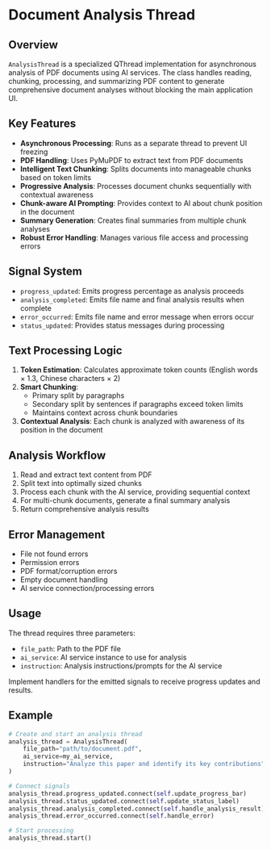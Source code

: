 # Document Analysis Thread

## Overview
`AnalysisThread` is a specialized QThread implementation for asynchronous analysis of PDF documents using AI services. The class handles reading, chunking, processing, and summarizing PDF content to generate comprehensive document analyses without blocking the main application UI.

## Key Features
- **Asynchronous Processing**: Runs as a separate thread to prevent UI freezing
- **PDF Handling**: Uses PyMuPDF to extract text from PDF documents
- **Intelligent Text Chunking**: Splits documents into manageable chunks based on token limits
- **Progressive Analysis**: Processes document chunks sequentially with contextual awareness
- **Chunk-aware AI Prompting**: Provides context to AI about chunk position in the document
- **Summary Generation**: Creates final summaries from multiple chunk analyses
- **Robust Error Handling**: Manages various file access and processing errors

## Signal System
- `progress_updated`: Emits progress percentage as analysis proceeds
- `analysis_completed`: Emits file name and final analysis results when complete
- `error_occurred`: Emits file name and error message when errors occur
- `status_updated`: Provides status messages during processing

## Text Processing Logic
1. **Token Estimation**: Calculates approximate token counts (English words × 1.3, Chinese characters × 2)
2. **Smart Chunking**: 
   - Primary split by paragraphs
   - Secondary split by sentences if paragraphs exceed token limits
   - Maintains context across chunk boundaries
3. **Contextual Analysis**: Each chunk is analyzed with awareness of its position in the document

## Analysis Workflow
1. Read and extract text content from PDF
2. Split text into optimally sized chunks
3. Process each chunk with the AI service, providing sequential context
4. For multi-chunk documents, generate a final summary analysis
5. Return comprehensive analysis results

## Error Management
- File not found errors
- Permission errors
- PDF format/corruption errors
- Empty document handling
- AI service connection/processing errors

## Usage
The thread requires three parameters:
- `file_path`: Path to the PDF file
- `ai_service`: AI service instance to use for analysis
- `instruction`: Analysis instructions/prompts for the AI service

Implement handlers for the emitted signals to receive progress updates and results.

## Example
```python
# Create and start an analysis thread
analysis_thread = AnalysisThread(
    file_path="path/to/document.pdf",
    ai_service=my_ai_service,
    instruction="Analyze this paper and identify its key contributions"
)

# Connect signals
analysis_thread.progress_updated.connect(self.update_progress_bar)
analysis_thread.status_updated.connect(self.update_status_label)
analysis_thread.analysis_completed.connect(self.handle_analysis_result)
analysis_thread.error_occurred.connect(self.handle_error)

# Start processing
analysis_thread.start()
